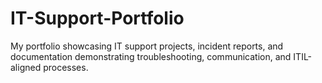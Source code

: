 # IT-Support-Portfolio
My portfolio showcasing IT support projects, incident reports, and documentation demonstrating troubleshooting, communication, and ITIL-aligned processes.

